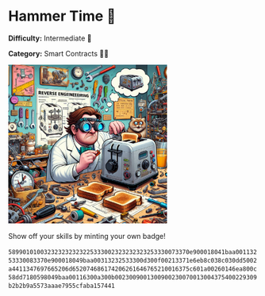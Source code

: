 # Hammer Time 🔨

**Difficulty:** Intermediate 🐢

**Category:** Smart Contracts 🧑‍💻

<img src="./banner.jpg" alt="Reverse engineering" width="320"/>

Show off your skills by minting your own badge!

`589901010032323232323225333002323232323253330073370e900018041baa00113253330083370e900018049baa00313232533300d300f00213371e6eb8c038c030dd5002a4411347697665206d652074686174206261646765210016375c601a00260146ea800c58dd7180598049baa00116300a300b0023009001300900230070013004375400229309b2b2b9a5573aaae7955cfaba157441`
